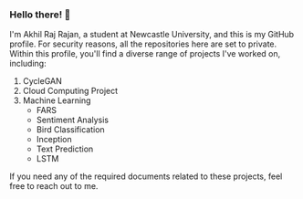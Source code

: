 ### Hello there! 👋
I'm Akhil Raj Rajan, a student at Newcastle University, and this is my GitHub profile. For security reasons, all the repositories here are set to private. Within this profile, you'll find a diverse range of projects I've worked on, including:

1. CycleGAN   
2. Cloud Computing Project  
3. Machine Learning  
   *  FARS    
   *  Sentiment Analysis   
   *  Bird Classification
   *  Inception  
   *  Text Prediction  
     * LSTM
           
If you need any of the required documents related to these projects, feel free to reach out to me.
